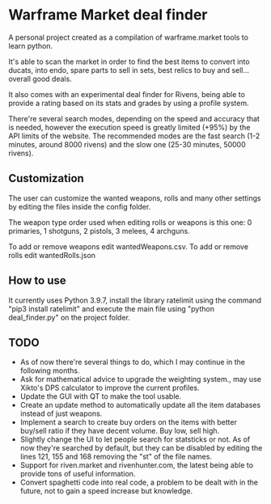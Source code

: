 # Warframe Market deal finder

A personal project created as a compilation of warframe.market tools to learn python.

It's able to scan the market in order to find the best items to convert into ducats, into endo, spare parts to sell in sets, best relics to buy and sell... overall good deals.

It also comes with an experimental deal finder for Rivens, being able to provide a rating based on its stats and grades by using a profile system.

There're several search modes, depending on the speed and accuracy that is needed, however the execution speed is greatly limited (+95%) by the API limits of the website. The recommended modes are the fast search (1-2 minutes, around 8000 rivens) and the slow one (25-30 minutes, 50000 rivens).

## Customization

The user can customize the wanted weapons, rolls and many other settings by editing the files inside the config folder.

The weapon type order used when editing rolls or weapons is this one: 0 primaries, 1 shotguns, 2 pistols, 3 melees, 4 archguns.

To add or remove weapons edit wantedWeapons.csv. To add or remove rolls edit wantedRolls.json

## How to use

It currently uses Python 3.9.7, install the library ratelimit using the command "pip3 install ratelimit" and execute the main file using "python deal_finder.py" on the project folder.


## TODO

- As of now there're several things to do, which I may continue in the following months.
- Ask for mathematical advice to upgrade the weighting system., may use Xikto's DPS calculator to improve the current profiles.
- Update the GUI with QT to make the tool usable. 
- Create an update method to automatically update all the item databases instead of just weapons.
- Implement a search to create buy orders on the items with better buy/sell ratio if they have decent volume. Buy low, sell high.
- Slightly change the UI to let people search for statsticks or not. As of now they're searched by default, but they can be disabled by editing the lines 121, 155 and 168 removing the "st" of the file names.
- Support for riven.market and rivenhunter.com, the latest being able to provide tons of useful information.
- Convert spaghetti code into real code, a problem to be dealt with in the future, not to gain a speed increase but knowledge.
